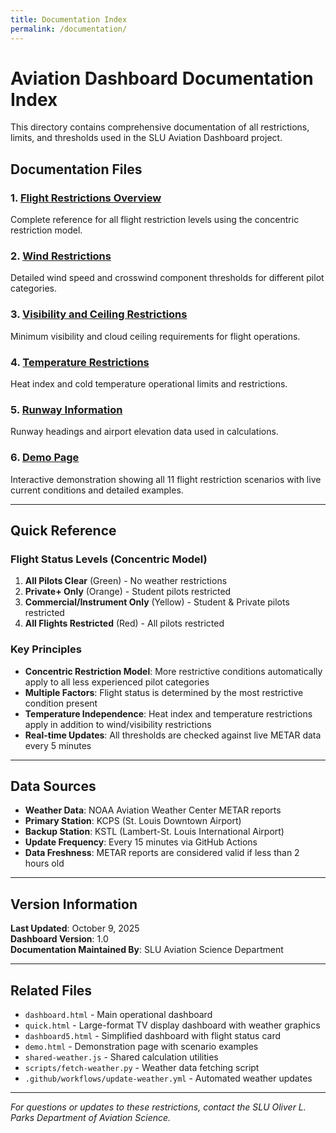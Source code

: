 ```yaml
---
title: Documentation Index
permalink: /documentation/
---
```


# Aviation Dashboard Documentation Index

This directory contains comprehensive documentation of all restrictions, limits, and thresholds used in the SLU Aviation Dashboard project.

## Documentation Files

### 1. [Flight Restrictions Overview](flight-restrictions.md)
Complete reference for all flight restriction levels using the concentric restriction model.

### 2. [Wind Restrictions](wind-restrictions.md)
Detailed wind speed and crosswind component thresholds for different pilot categories.

### 3. [Visibility and Ceiling Restrictions](visibility-ceiling-restrictions.md)
Minimum visibility and cloud ceiling requirements for flight operations.

### 4. [Temperature Restrictions](temperature-restrictions.md)
Heat index and cold temperature operational limits and restrictions.

### 5. [Runway Information](runway-information.md)
Runway headings and airport elevation data used in calculations.

### 6. [Demo Page](demo.html)
Interactive demonstration showing all 11 flight restriction scenarios with live current conditions and detailed examples.

---

## Quick Reference

### Flight Status Levels (Concentric Model)

1. **All Pilots Clear** (Green) - No weather restrictions
2. **Private+ Only** (Orange) - Student pilots restricted
3. **Commercial/Instrument Only** (Yellow) - Student & Private pilots restricted
4. **All Flights Restricted** (Red) - All pilots restricted

### Key Principles

- **Concentric Restriction Model**: More restrictive conditions automatically apply to all less experienced pilot categories
- **Multiple Factors**: Flight status is determined by the most restrictive condition present
- **Temperature Independence**: Heat index and temperature restrictions apply in addition to wind/visibility restrictions
- **Real-time Updates**: All thresholds are checked against live METAR data every 5 minutes

---

## Data Sources

- **Weather Data**: NOAA Aviation Weather Center METAR reports
- **Primary Station**: KCPS (St. Louis Downtown Airport)
- **Backup Station**: KSTL (Lambert-St. Louis International Airport)
- **Update Frequency**: Every 15 minutes via GitHub Actions
- **Data Freshness**: METAR reports are considered valid if less than 2 hours old

---

## Version Information

**Last Updated**: October 9, 2025  
**Dashboard Version**: 1.0  
**Documentation Maintained By**: SLU Aviation Science Department

---

## Related Files

- `dashboard.html` - Main operational dashboard
- `quick.html` - Large-format TV display dashboard with weather graphics
- `dashboard5.html` - Simplified dashboard with flight status card
- `demo.html` - Demonstration page with scenario examples
- `shared-weather.js` - Shared calculation utilities
- `scripts/fetch-weather.py` - Weather data fetching script
- `.github/workflows/update-weather.yml` - Automated weather updates

---

*For questions or updates to these restrictions, contact the SLU Oliver L. Parks Department of Aviation Science.*
